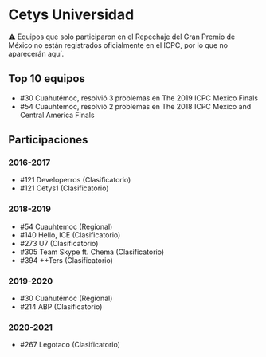 # Cetys Universidad

:warning: Equipos que solo participaron en el Repechaje del Gran Premio de México no están registrados oficialmente en el ICPC, por lo que no aparecerán aquí.

## Top 10 equipos

- #30 Cuahutémoc, resolvió 3 problemas en The 2019 ICPC Mexico Finals
- #54 Cuauhtemoc, resolvió 2 problemas en The 2018 ICPC Mexico and Central America Finals

## Participaciones

### 2016-2017

- #121 Developerros (Clasificatorio)
- #121 Cetys1 (Clasificatorio)

### 2018-2019

- #54 Cuauhtemoc (Regional)
- #140 Hello, ICE (Clasificatorio)
- #273 U7 (Clasificatorio)
- #305 Team Skype ft. Chema (Clasificatorio)
- #394 ++Ters (Clasificatorio)

### 2019-2020

- #30 Cuahutémoc (Regional)
- #214 ABP (Clasificatorio)

### 2020-2021

- #267 Legotaco (Clasificatorio)



